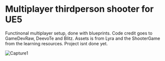 # Multiplayer thirdperson shooter for UE5
 
Functinonal multiplayer setup, done with blueprints. Code credit goes to GameDevRaw, DeevoTe and Blitz.
Assets is from Lyra and the ShooterGame from the learning resources. Project isnt done yet.


![Capture1](https://user-images.githubusercontent.com/2607194/205505737-a46a04a0-2f44-4088-9b43-26571b066ee3.JPG)


